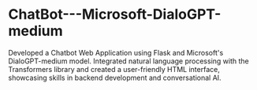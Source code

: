 # ChatBot---Microsoft-DialoGPT-medium
Developed a Chatbot Web Application using Flask and Microsoft's DialoGPT-medium model. Integrated natural language processing with the Transformers library and created a user-friendly HTML interface, showcasing skills in backend development and conversational AI.

